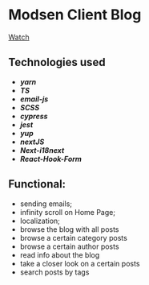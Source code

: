 # Modsen Client Blog

[Watch](https://client-blog-opbzohiyb-varvaraborodina.vercel.app/ru)

## Technologies used

- **_yarn_**
- **_TS_**
- **_email-js_**
- **_SCSS_**
- **_cypress_**
- **_jest_**
- **_yup_**
- **_nextJS_**
- **_Next-i18next_**
- **_React-Hook-Form_**

## Functional:

- sending emails;
- infinity scroll on Home Page;
- localization;
- browse the blog with all posts
- browse a certain category posts
- browse a certain author posts
- read info about the blog
- take a closer look on a certain posts
- search posts by tags
